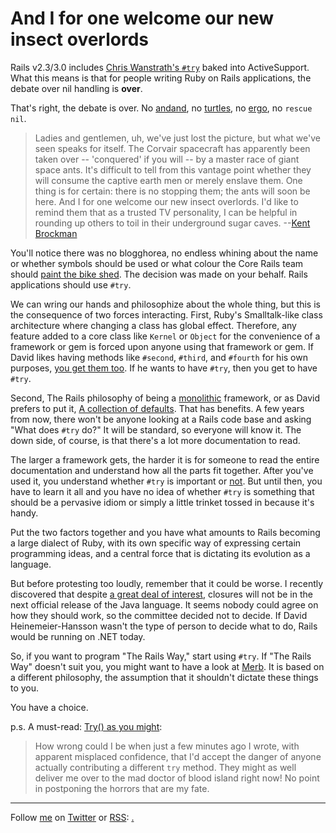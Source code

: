 And I for one welcome our new insect overlords
===

Rails v2.3/3.0 includes [Chris Wanstrath's `#try`](http://ozmm.org/posts/try.html) baked into ActiveSupport. What this means is that for people writing Ruby on Rails applications, the debate over nil handling is **over**.

That's right, the debate is over. No [andand](http://github.com/raganwald/andand/tree/master "raganwald's andand at master &mdash; GitHub"), no [turtles](http://chalain.livejournal.com/66798.html "chalain: Turtles!"), no [ergo](http://facets.rubyforge.org/doc/api/core/classes/Kernel.html#M000368), no `rescue nil`.

> Ladies and gentlemen, uh, we've just lost the picture, but what we've seen speaks for itself. The Corvair spacecraft has apparently been taken over -- 'conquered' if you will -- by a master race of giant space ants. It's difficult to tell from this vantage point whether they will consume the captive earth men or merely enslave them. One thing is for certain: there is no stopping them; the ants will soon be here. And I for one welcome our new insect overlords. I'd like to remind them that as a trusted TV personality, I can be helpful in rounding up others to toil in their underground sugar caves. --[Kent Brockman](http://www.snpp.com/episodes/1F13.html "[1F13] Deep Space Homer")

You'll notice there was no blogghorea, no endless whining about the name or whether symbols should be used or what colour the Core Rails team should [paint the bike shed](http://en.wikipedia.org/wiki/Color_of_the_bikeshed "Parkinson's Law of Triviality - Wikipedia, the free encyclopedia"). The decision was made on your behalf. Rails applications should use `#try`.

We can wring our hands and philosophize about the whole thing, but this is the consequence of two forces interacting. First, Ruby's Smalltalk-like class architecture where changing a class has global effect. Therefore, any feature added to a core class like `Kernel` or `Object` for the convenience of a framework or gem is forced upon anyone using that framework or gem. If David likes having methods like `#second`, `#third`, and `#fourth` for his own purposes, [you get them too](http://github.com/rails/rails/commit/22af62cf486721ee2e45bb720c42ac2f4121faf4 "Commit 22af62cf486721ee2e45bb720c42ac2f4121faf4 to rails's rails &mdash; GitHub"). If he wants to have `#try`, then you get to have `#try`.

Second, The Rails philosophy of being a [monolithic](http://yehudakatz.com/2008/11/15/mythbusting-rails-is-not-a-monolith/ "Katz Got Your Tongue? &raquo; MythBusting &#8212; Rails is not a monolith") framework, or as David prefers to put it, [A collection of defaults](http://www.loudthinking.com/posts/33-myth-4-rails-is-a-monolith "Myth #4: Rails is a monolith"). That has benefits. A few years from now, there won't be anyone looking at a Rails code base and asking "What does `#try` do?" It will be standard, so everyone will know it. The down side, of course, is that there's a lot more documentation to read.

The larger a framework gets, the harder it is for someone to read the entire documentation and understand how all the parts fit together. After you've used it, you understand whether `#try` is important or [not](http://avdi.org/devblog/2008/10/30/self-confident-code/ "Writing Self-Confident Code"). But until then, you have to learn it all and you have no idea of whether `#try` is something that should be a pervasive idiom or simply a little trinket tossed in because it's handy.

Put the two factors together and you have what amounts to Rails becoming a large dialect of Ruby, with its own specific way of expressing certain programming ideas, and a central force that is dictating its evolution as a language.

But before protesting too loudly, remember that it could be worse. I recently discovered that despite [a great deal of interest](http://www.google.ca/search?q=java+7+closures&amp;ie=utf-8&amp;oe=utf-8 "java 7 closures - Google Search"), closures will not be in the next official release of the Java language. It seems nobody could agree on how they should work, so the committee decided not to decide. If David Heinemeier-Hansson wasn't the type of person to decide what to do, Rails would be running on .NET today.

So, if you want to program "The Rails Way," start using `#try`. If "The Rails Way" doesn't suit you, you might want to have a look at [Merb](http://merbivore.com/ "Merb | Looking for a hacker's framework?"). It is based on a different philosophy, the assumption that it shouldn't dictate these things to you.

You have a choice.

p.s. A must-read: [Try() as you might](http://blog.lawrencepit.com/2009/01/11/try-as-you-might/ ""):

> How wrong could I be when just a few minutes ago I wrote, with apparent misplaced confidence, that I'd accept the danger of anyone actually contributing a different `try` method. They might as well deliver me over to the mad doctor of blood island right now! No point in postponing the horrors that are my fate.

----
	
Follow [me](http://reginald.braythwayt.com) on [Twitter](http://twitter.com/raganwald) or [RSS](http://feeds.feedburner.com/raganwald "raganwald's rss feed"): <a href="http://feeds.feedburner.com/raganwald">.
